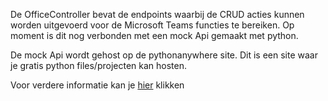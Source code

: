 De OfficeController bevat de endpoints waarbij de CRUD acties kunnen worden uitgevoerd voor de Microsoft Teams functies te bereiken. Op moment is dit nog verbonden met een mock Api gemaakt met python.

De mock Api wordt gehost op de pythonanywhere site. Dit is een site waar je gratis python files/projecten kan hosten.

Voor verdere informatie kan je [hier](../../Mock%20API%20Doc.md) klikken